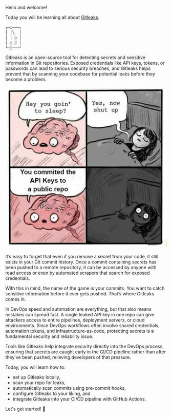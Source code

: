 Hello and welcome!

Today you will be learning all about [Gitleaks](https://github.com/gitleaks/gitleaks).

```
┌─○───┐
│ │╲  │
│ │ ○ │
│ ○ ░ │
└─░───┘
```

Gitleaks is an open-source tool for detecting secrets and sensitive information in Git repositories. Exposed credentials like API keys, tokens, or passwords can lead to serious security breaches, and Gitleaks helps prevent that by scanning your codebase for potential leaks before they become a problem.

![API Key meme](./assets/meme.jpg)

It’s easy to forget that even if you remove a secret from your code, it still exists in your Git commit history. Once a commit containing secrets has been pushed to a remote repository, it can be accessed by anyone with read access or even by automated scrapers that search for exposed credentials.

With this in mind, the name of the game is your commits. You want to catch sensitive information before it ever gets pushed. That’s where Gitleaks comes in.

In DevOps speed and automation are everything, but that also means mistakes can spread fast. A single leaked API key in one repo can give attackers access to entire pipelines, deployment servers, or cloud environments. Since DevOps workflows often involve shared credentials, automation tokens, and infrastructure-as-code, protecting secrets is a fundamental security and reliability issue.

Tools like Gitleaks help integrate security directly into the DevOps process, ensuring that secrets are caught early in the CI/CD pipeline rather than after they’ve been pushed, relieving developers of that pressure.

Today, you will learn how to:

- set up Gitleaks locally,
- scan your repo for leaks,
- automatically scan commits using pre-commit hooks,
- configure Gitleaks to your liking, and
- integrate Gitleaks into your CI/CD pipeline with GitHub Actions.

Let's get started! 🙌
